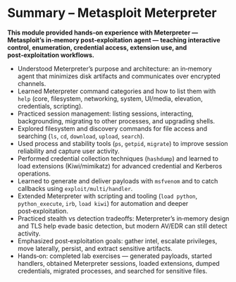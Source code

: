 # Summary – Metasploit Meterpreter

**This module provided hands‑on experience with Meterpreter — Metasploit’s in‑memory post‑exploitation agent — teaching interactive control, enumeration, credential access, extension use, and post‑exploitation workflows.**

- Understood Meterpreter’s purpose and architecture: an in‑memory agent that minimizes disk artifacts and communicates over encrypted channels.  
- Learned Meterpreter command categories and how to list them with `help` (core, filesystem, networking, system, UI/media, elevation, credentials, scripting).  
- Practiced session management: listing sessions, interacting, backgrounding, migrating to other processes, and upgrading shells.  
- Explored filesystem and discovery commands for file access and searching (`ls`, `cd`, `download`, `upload`, `search`).  
- Used process and stability tools (`ps`, `getpid`, `migrate`) to improve session reliability and capture user activity.  
- Performed credential collection techniques (`hashdump`) and learned to load extensions (Kiwi/mimikatz) for advanced credential and Kerberos operations.  
- Learned to generate and deliver payloads with `msfvenom` and to catch callbacks using `exploit/multi/handler`.  
- Extended Meterpreter with scripting and tooling (`load python`, `python_execute`, `irb`, `load kiwi`) for automation and deeper post‑exploitation.  
- Practiced stealth vs detection tradeoffs: Meterpreter’s in‑memory design and TLS help evade basic detection, but modern AV/EDR can still detect activity.  
- Emphasized post‑exploitation goals: gather intel, escalate privileges, move laterally, persist, and extract sensitive artifacts.  
- Hands‑on: completed lab exercises — generated payloads, started handlers, obtained Meterpreter sessions, loaded extensions, dumped credentials, migrated processes, and searched for sensitive files.


